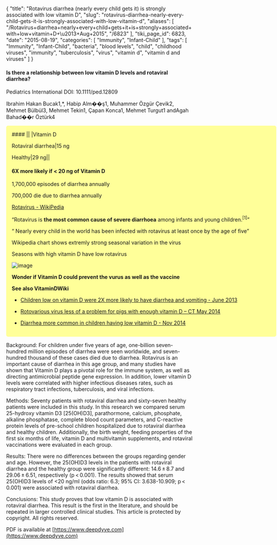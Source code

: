 {
    "title": "Rotavirus diarrhea (nearly every child gets it) is strongly associated with low vitamin D",
    "slug": "rotavirus-diarrhea-nearly-every-child-gets-it-is-strongly-associated-with-low-vitamin-d",
    "aliases": [
        "/Rotavirus+diarrhea+nearly+every+child+gets+it+is+strongly+associated+with+low+vitamin+D+\u2013+Aug+2015",
        "/6823"
    ],
    "tiki_page_id": 6823,
    "date": "2015-08-19",
    "categories": [
        "Immunity",
        "Infant-Child"
    ],
    "tags": [
        "Immunity",
        "Infant-Child",
        "bacteria",
        "blood levels",
        "child",
        "childhood viruses",
        "immunity",
        "tuberculosis",
        "virus",
        "vitamin d",
        "vitamin d and viruses"
    ]
}


#### Is there a relationship between low vitamin D levels and rotaviral diarrhea?

Pediatrics International DOI: 10.1111/ped.12809

Ibrahim Hakan Bucak1,*, Habip Alm��ş1, Muhammer Özgür Çevik2, Mehmet Bülbül3, Mehmet Tekin1, Çapan Konca1, Mehmet Turgut1 andAgah Bahad��r Öztürk4

<div class="border" style="background-color:#FF9;padding:15px;margin:10px 0;border-radius:5px;width:700px">
#### || |Vitamin D

Rotaviral diarrhea|15 ng 

Healthy|29 ng||

#### 6X more likely if < 20 ng of Vitamin D

1,700,000 episodes of diarrhea annually

700,000 die due to diarrhea annually

[Rotavirus - WikiPedia](https://en.wikipedia.org/wiki/Rotavirus)

“Rotavirus is  **the most common cause of severe diarrhoea**  among infants and young children.<sup>[1]</sup>”

“ Nearly every child in the world has been infected with rotavirus at least once by the age of five”

Wikipedia chart shows extremly strong seasonal variation in the virus

Seasons with high vitamin D have low rotavirus

<img src="https://d378j1rmrlek7x.cloudfront.net/attachments/jpeg/rotavirus-season.jpg" alt="image">

 **Wonder if Vitamin D could prevent the vurus as well as the vaccine** 

 **See also VitaminDWiki** 

* [Children low on vitamin D were 2X more likely to have diarrhea and vomiting - June 2013](/posts/children-low-on-vitamin-d-were-2x-more-likely-to-have-diarrhea-and-vomiting)

* [Rotovarious virus less of a problem for pigs with enough vitamin D – CT May 2014](/posts/rotovarious-virus-less-of-a-problem-for-pigs-with-enough-vitamin-d-ct)

* [Diarrhea more common in children having low vitamin D - Nov 2014](/posts/diarrhea-more-common-in-children-having-low-vitamin-d)

</div>

Background: For children under five years of age, one-billion seven-hundred million episodes of diarrhea were seen worldwide, and seven-hundred thousand of these cases died due to diarrhea. Rotavirus is an important cause of diarrhea in this age group, and many studies have shown that Vitamin D plays a pivotal role for the immune system, as well as directing antimicrobial peptide gene expression. In addition, lower vitamin D levels were correlated with higher infectious diseases rates, such as respiratory tract infections, tuberculosis, and viral infections.

Methods: Seventy patients with rotaviral diarrhea and sixty-seven healthy patients were included in this study. In this research we compared serum 25-hydroxy vitamin D3 <span>[25(OH)D3]</span>, parathormone, calcium, phosphate, alkaline phosphatase, complete blood count parameters, and C-reactive protein levels of pre-school children hospitalized due to rotaviral diarrhea and healthy children. Additionally, the birth weight, feeding properties of the first six months of life, vitamin D and multivitamin supplements, and rotaviral vaccinations were evaluated in each group.

Results: There were no differences between the groups regarding gender and age. However, the 25(OH)D3 levels in the patients with rotaviral diarrhea and the healthy group were significantly different: 14.6 ± 8.7 and 29.06 ± 6.51, respectively (p < 0.001). The results showed that serum 25(OH)D3 levels of <20 ng/ml (odds ratio: 6.3; 95% CI: 3.638-10.909; p < 0.001) were associated with rotaviral diarrhea.

Conclusions: This study proves that low vitamin D is associated with rotaviral diarrhea. This result is the first in the literature, and should be repeated in larger controlled clinical studies. This article is protected by copyright. All rights reserved.

PDF is available at [https://www.deepdyve.com](https://www.deepdyve.com)